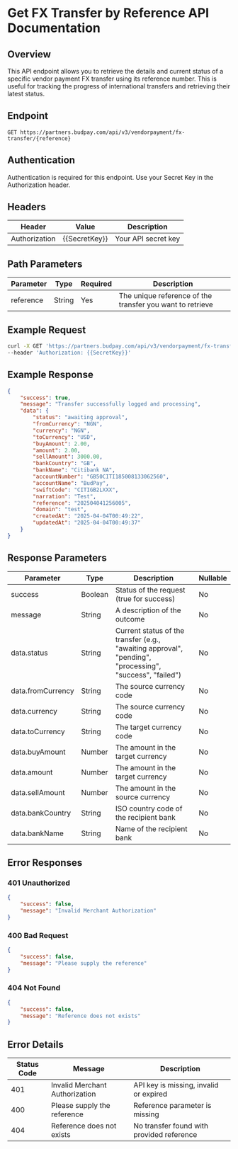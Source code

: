 # Get FX Transfer by Reference API Documentation

## Overview
This API endpoint allows you to retrieve the details and current status of a specific vendor payment FX transfer using its reference number. This is useful for tracking the progress of international transfers and retrieving their latest status.

## Endpoint
```
GET https://partners.budpay.com/api/v3/vendorpayment/fx-transfer/{reference}
```

## Authentication
Authentication is required for this endpoint. Use your Secret Key in the Authorization header.

## Headers
| Header | Value | Description |
|--------|-------|-------------|
| Authorization | {{SecretKey}} | Your API secret key |

## Path Parameters
| Parameter | Type | Required | Description |
|-----------|------|----------|-------------|
| reference | String | Yes | The unique reference of the transfer you want to retrieve |

## Example Request
```bash
curl -X GET 'https://partners.budpay.com/api/v3/vendorpayment/fx-transfer/202504041256005' \
--header 'Authorization: {{SecretKey}}'
```

## Example Response
```json
{
    "success": true,
    "message": "Transfer successfully logged and processing",
    "data": {
        "status": "awaiting approval",
        "fromCurrency": "NGN",
        "currency": "NGN",
        "toCurrency": "USD",
        "buyAmount": 2.00,
        "amount": 2.00,
        "sellAmount": 3000.00,
        "bankCountry": "GB",
        "bankName": "Citibank NA",
        "accountNumber": "GB50CITI185008133062560",
        "accountName": "BudPay",
        "swiftCode": "CITIGB2LXXX",
        "narration": "Test",
        "reference": "202504041256005",
        "domain": "test",
        "createdAt": "2025-04-04T00:49:22",
        "updatedAt": "2025-04-04T00:49:37"
    }
}
```

## Response Parameters
| Parameter | Type | Description | Nullable |
|-----------|------|-------------|----------|
| success | Boolean | Status of the request (true for success) | No |
| message | String | A description of the outcome | No |
| data.status | String | Current status of the transfer (e.g., "awaiting approval", "pending", "processing", "success", "failed") | No |
| data.fromCurrency | String | The source currency code | No |
| data.currency | String | The source currency code | No |
| data.toCurrency | String | The target currency code | No |
| data.buyAmount | Number | The amount in the target currency | No |
| data.amount | Number | The amount in the target currency | No |
| data.sellAmount | Number | The amount in the source currency | No |
| data.bankCountry | String | ISO country code of the recipient bank | No |
| data.bankName | String | Name of the recipient bank | No |


## Error Responses

### 401 Unauthorized
```json
{
    "success": false,
    "message": "Invalid Merchant Authorization"
}
```

### 400 Bad Request
```json
{
    "success": false,
    "message": "Please supply the reference"
}
```

### 404 Not Found
```json
{
    "success": false,
    "message": "Reference does not exists"
}
```

## Error Details
| Status Code | Message | Description |
|------------|---------|-------------|
| 401 | Invalid Merchant Authorization | API key is missing, invalid or expired |
| 400 | Please supply the reference | Reference parameter is missing |
| 404 | Reference does not exists | No transfer found with provided reference |